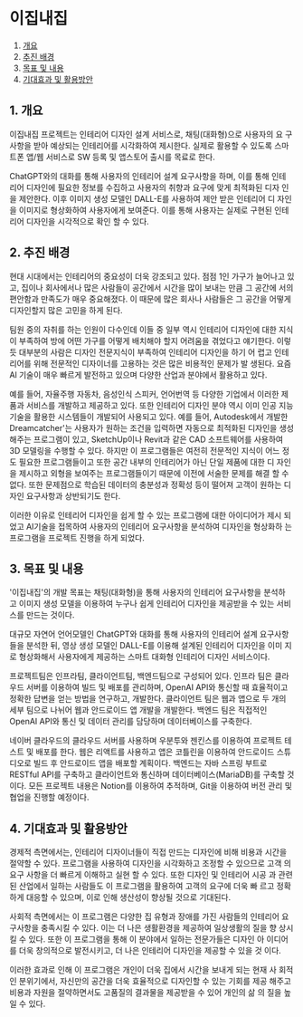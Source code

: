 # 이집내집

1. [개요](#1-개요)
2. [추진 배경](#2-추진-배경)
3. [목표 및 내용](#3-목표-및-내용)
4. [기대효과 및 활용방안](#4-기대효과-및-활용방안)

## 1. 개요

이집내집 프로젝트는 인테리어 디자인 설계 서비스로, 채팅(대화형)으로 사용자의 요 구사항을 받아 예상되는 인테리어를 시각화하여 제시한다. 실제로 활용할 수 있도록 스마트폰 앱/웹 서비스로 SW 등록 및 앱스토어 출시를 목료로 한다.

ChatGPT와의 대화를 통해 사용자의 인테리어 설계 요구사항을 하며, 이를 통해 인테 리어 디자인에 필요한 정보를 수집하고 사용자의 취향과 요구에 맞게 최적화된 디자 인을 제안한다. 이후 이미지 생성 모델인 DALL-E를 사용하여 제안 받은 인테리어 디 자인을 이미지로 형상화하여 사용자에게 보여준다. 이를 통해 사용자는 실제로 구현된 인테리어 디자인을 시각적으로 확인 할 수 있다.

## 2. 추진 배경

현대 시대에서는 인테리어의 중요성이 더욱 강조되고 있다. 점점 1인 가구가 늘어나고 있고, 집이나 회사에서나 많은 사람들이 공간에서 시간을 많이 보내는 만큼 그 공간에 서의 편안함과 만족도가 매우 중요해졌다. 이 때문에 많은 회사나 사람들은 그 공간을 어떻게 디자인할지 많은 고민을 하게 된다.

팀원 중의 자취를 하는 인원이 다수인데 이들 중 일부 역시 인테리어 디자인에 대한 지식이 부족하여 방에 어떤 가구를 어떻게 배치해야 할지 어려움을 겪었다고 얘기한다. 이렇듯 대부분의 사람은 디자인 전문지식이 부족하여 인테리어 디자인을 하기 어 렵고 인테리어를 위해 전문적인 디자이너를 고용하는 것은 많은 비용적인 문제가 발 생된다.
요즘 Al 기술이 매우 빠르게 발전하고 있으며 다양한 산업과 분야에서 활용하고 있다.

예를 들어, 자율주행 자동차, 음성인식 스피커, 언어번역 등 다양한 기업에서 이러한 제품과 서비스를 개발하고 제공하고 있다. 또한 인테리어 디자인 분야 역시 이미 인공 지능 기술을 활용한 시스템들이 개발되어 사용되고 있다. 예를 들어, Autodesk에서 개발한 Dreamcatcher'는 사용자가 원하는 조건을 입력하면 자동으로 최적화된 디자인을 생성해주는 프로그램이 있고, SketchUp이나 Revit과 같은 CAD 소프트웨어를 사용하여 3D 모델링을 수행할 수 있다. 하지만 이 프로그램들은 여전히 전문적인 지식이 어느 정도 필요한 프로그램들이고 또한 공간 내부의 인테리어가 아닌 단일 제품에 대한 디 자인을 제시하고 외형을 보여주는 프로그램들이기 때문에 이전에 서술한 문제를 해결 할 수 없다. 또한 문제점으로 학습된 데이터의 충분성과 정확성 등이 떨어져 고객이 원하는 디자인 요구사항과 상반되기도 한다.

이러한 이유로 인테리어 디자인을 쉽게 할 수 있는 프로그램에 대한 아이디어가 제시 되었고 AI기술을 접목하여 사용자의 인테리어 요구사항을 분석하여 디자인을 형상화하 는 프로그램을 프로젝트 진행을 하게 되었다.

## 3. 목표 및 내용

'이집내집'의 개발 목표는 채팅(대화형)을 통해 사용자의 인테리어 요구사항을 분석하 고 이미지 생성 모델을 이용하여 누구나 쉽게 인테리어 디자인을 제공받을 수 있는 서비스를 만드는 것이다.

대규모 자연어 언어모델인 ChatGPT와 대화를 통해 사용자의 인테리어 설계 요구사항 들을 분석한 뒤, 영상 생성 모델인 DALL-E를 이용해 설계된 인테리어 디자인을 이미 지로 형상화해서 사용자에게 제공하는 스마트 대화형 인테리어 디자인 서비스이다.

프로젝트팀은 인프라팀, 클라이언트팀, 백엔드팀으로 구성되어 있다. 인프라 팀은 클라 우드 서버를 이용하여 빌드 및 배포를 관리하며, OpenAI API와 통신할 때 효율적이고 정확한 답변을 얻는 방법을 연구하고, 개발한다. 클라이언트 팀은 웹과 앱으로 두 개의 세부 팀으로 나뉘어 웹과 안드로이드 앱 개발을 개발한다. 백엔드 팀은 직접적인 OpenAI API와 통신 및 데이터 관리를 담당하며 데이터베이스를 구축한다.

네이버 클라우드의 클라우드 서버를 사용하며 우분투와 젠킨스를 이용하여 프로젝트 테스트 및 배포를 한다. 웹은 리액트를 사용하고 앱은 코틀린을 이용하여 안드로이드 스튜디오로 빌드 후 안드로이드 앱을 배포할 계획이다. 백엔드는 자바 스프링 부트로 RESTful API를 구축하고 클라이언트와 통신하며 데이터베이스(MariaDB)를 구축할 것이다. 모든 프로젝트 내용은 Notion를 이용하여 추적하며, Git을 이용하여 버전 관리 및 협업을 진행할 예정이다.

## 4. 기대효과 및 활용방안

경제적 측면에서는, 인테리어 디자이너들이 직접 만드는 디자인에 비해 비용과 시간을 절약할 수 있다. 프로그램을 사용하여 디자인을 시각화하고 조정할 수 있으므로 고객 의 요구 사항을 더 빠르게 이해하고 실현 할 수 있다. 또한 디자인 및 인테리어 시공 과 관련된 산업에서 일하는 사람들도 이 프로그램을 활용하여 고객의 요구에 더욱 빠 르고 정확하게 대응할 수 있으며, 이로 인해 생산성이 향상될 것으로 기대된다.

사회적 측면에서는 이 프로그램은 다양한 집 유형과 장애를 가진 사람들의 인테리어 요구사항을 충족시킬 수 있다. 이는 더 나은 생활환경을 제공하여 일상생활의 질을 향 상시킬 수 있다. 또한 이 프로그램을 통해 이 분야에서 일하는 전문가들은 디자인 아 이디어를 더욱 창의적으로 발전시키고, 더 나은 인테리어 디자인을 제공할 수 있을 것 이다.

이러한 효과로 인해 이 프로그램은 개인이 더욱 집에서 시간을 보내게 되는 현재 사 회적인 분위기에서, 자신만의 공간을 더욱 효율적으로 디자인할 수 있는 기회를 제공 해주고 비용과 자원을 절약하면서도 고품질의 결과물을 제공받을 수 있어 개인의 삶 의 질을 높일 수 있다.
